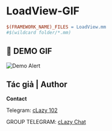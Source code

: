 # LoadView-GIF


```makefile
$(FRAMEWORK_NAME)_FILES = LoadView.mm 
#$(wildcard folder/*.mm) 
```

## 📸 DEMO GIF

![Demo Alert]([https://raw.githubusercontent.com/cLazy102/Alert-ios-Object-C/main/IMG_4719.gif](https://raw.githubusercontent.com/cLazy102/LoadView-GIF/refs/heads/main/8777971053717858206-ezgif.com-video-to-gif-converter.gif)](https://raw.githubusercontent.com/cLazy102/LoadView-GIF/refs/heads/main/Demo.gif))



## Tác giả | Author

**Contact**

Telegram: [cLazy 102](https://t.me/lazyvna)  

GROUP TELEGRAM: [cLazy Chat](https://t.me/clazychat)  


